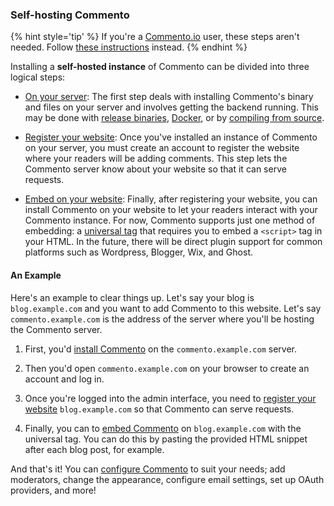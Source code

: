 ### Self-hosting Commento

{% hint style='tip' %}
If you're a [Commento.io](https://commento.io) user, these steps aren't needed. Follow [these instructions](/installation/cloud-service/embed-on-your-website/) instead.
{% endhint %}

Installing a **self-hosted instance** of Commento can be divided into three logical steps:

 - [On your server](on-your-server): The first step deals with installing Commento's binary and files on your server and involves getting the backend running. This may be done with [release binaries](on-your-server/release-binaries.md), [Docker](on-your-server/docker.md), or by [compiling from source](on-your-server/compiling-source.md).

 - [Register your website](register-your-website): Once you've installed an instance of Commento on your server, you must create an account to register the website where your readers will be adding comments. This step lets the Commento server know about your website so that it can serve requests.

 - [Embed on your website](embed-on-your-website): Finally, after registering your website, you can install Commento on your website to let your readers interact with your Commento instance. For now, Commento supports just one method of embedding: a [universal tag](embed-on-your-website/README.md) that requires you to embed a `<script>` tag in your HTML. In the future, there will be direct plugin support for common platforms such as Wordpress, Blogger, Wix, and Ghost.

#### An Example

Here's an example to clear things up. Let's say your blog is `blog.example.com` and you want to add Commento to this website. Let's say `commento.example.com` is the address of the server where you'll be hosting the Commento server.
 
1. First, you'd [install Commento](on-your-server) on the `commento.example.com` server.
 
1. Then you'd open `commento.example.com` on your browser to create an account and log in.
 
1. Once you're logged into the admin interface, you need to [register your website](register-your-website) `blog.example.com` so that Commento can serve requests.
 
1. Finally, you can to [embed Commento](embed-on-your-website) on `blog.example.com` with the universal tag. You can do this by pasting the provided HTML snippet after each blog post, for example.

And that's it! You can [configure Commento](/configuration) to suit your needs; add moderators, change the appearance, configure email settings, set up OAuth providers, and more!
